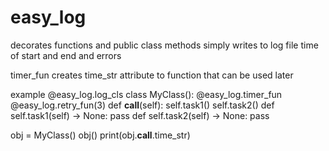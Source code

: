# easy_log

decorates functions and public class methods
simply writes to log file time of start and end and errors

timer_fun creates time_str attribute to function that can be used later

example
@easy_log.log_cls
class MyClass():
    @easy_log.timer_fun
    @easy_log.retry_fun(3)
    def __call__(self):
        self.task1()
        self.task2()
    def self.task1(self) -> None:
        pass
    def self.task2(self) -> None:
        pass

obj = MyClass()
obj()
print(obj.__call__.time_str)